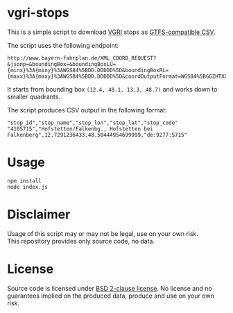 # vgri-stops

This is a simple script to download [VGRI](http://www.vgrottal-inn.de) stops as [GTFS-compatible CSV](https://developers.google.com/transit/gtfs/reference/stops-file).

The script uses the following endpoint:

```
http://www.bayern-fahrplan.de/XML_COORD_REQUEST?&jsonp=&boundingBox=&boundingBoxLU={minx}%3A{miny}%3AWGS84%5BDD.DDDDD%5D&boundingBoxRL={maxx}%3A{maxy}%3AWGS84%5BDD.DDDDD%5D&coordOutputFormat=WGS84%5BGGZHTXX%5D&type_1=STOP&outputFormat=json&inclFilter=1
```

It starts from bounding box `(12.4, 48.1, 13.3, 48.7)` and works down to smaller quadrants.

The script produces CSV output in the following format:

```
"stop_id","stop_name","stop_lon","stop_lat","stop_code"
"4105715","Hofstetten/Falkenbg., Hofstetten bei Falkenberg",12.7291236433,48.50444954699999,"de:9277:5715"
```

# Usage

```
npm install
node index.js
```

# Disclaimer

Usage of this script may or may not be legal, use on your own risk.  
This repository provides only source code, no data.

# License

Source code is licensed under [BSD 2-clause license](LICENSE). No license and no guarantees implied on the produced data, produce and use on your own risk.